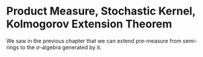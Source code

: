 # Product Measure, Stochastic Kernel, Kolmogorov Extension Theorem


We saw in the previous chapter that we can extend pre-measure from semi-rings to the $\sigma$-algebra generated by it.
